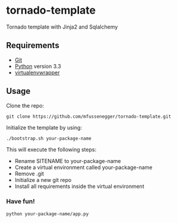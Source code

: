 tornado-template
================

Tornado template with Jinja2 and Sqlalchemy

## Requirements

 * [Git](http://git-scm.com/)
 * [Python](http://python.org/) version 3.3
 * [virtualenvwrapper](http://virtualenvwrapper.readthedocs.org/en/latest/)

## Usage

Clone the repo:

    git clone https://github.com/mfussenegger/tornado-template.git

Initialize the template by using:

    ./bootstrap.sh your-package-name

This will execute the following steps:

 * Rename SITENAME to your-package-name
 * Create a virtual environment called your-package-name
 * Remove .git
 * Initialize a new git repo
 * Install all requirements inside the virtual environment

### Have fun!

    python your-package-name/app.py
